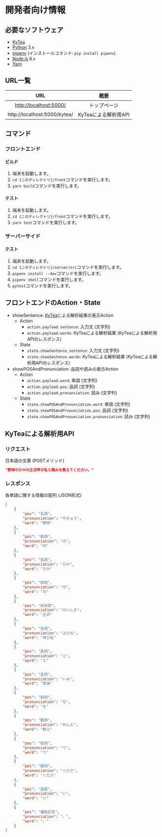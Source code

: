 # 開発者向け情報
## 必要なソフトウェア
* [KyTea](http://www.phontron.com/kytea/index-ja.html)
* [Python](https://www.python.org/) 3.x
* [pipenv](https://docs.pipenv.org/) (インストールコマンド: `pip install pipenv`)
* [Node.js](https://nodejs.org/ja/) 8.x
* [Yarn](https://yarnpkg.com/ja/)

## URL一覧
|URL|概要|
|:--:|:--:|
|[http://localhost:5000/](http://localhost:5000/)|トップページ|
|http://localhost:5000/kytea/|KyTeaによる解析用API|

## コマンド
### フロントエンド
#### ビルド
1. 端末を起動します。
1. `cd {このディレクトリ}/front`コマンドを実行します。
1. `yarn build`コマンドを実行します。

#### テスト
1. 端末を起動します。
1. `cd {このディレクトリ}/front`コマンドを実行します。
1. `yarn test`コマンドを実行します。

### サーバーサイド
#### テスト
1. 端末を起動します。
1. `cd {このディレクトリ}/server/src`コマンドを実行します。
1. `pipenv install --dev`コマンドを実行します。
1. `pipenv shell`コマンドを実行します。
1. `pytest`コマンドを実行します。

## フロントエンドのAction・State
* showSentence: [KyTea](http://www.phontron.com/kytea/index-ja.html)による解析結果の表示Action
    * Action
        * `action.payload.sentence`: 入力文 (文字列)
        * `action.payload.words`: KyTeaによる解析結果 (KyTeaによる解析用APIのレスポンス)
    * State
        * `state.showSentence.sentence`: 入力文 (文字列)
        * `state.showSentence.words`: KyTeaによる解析結果 (KyTeaによる解析用APIのレスポンス)
* showPOSAndPronunciation: 品詞や読みの表示Action
    * Action
        * `action.payload.word`: 単語 (文字列)
        * `action.payload.pos`: 品詞 (文字列)
        * `action.payload.pronunciation`:  読み (文字列)
    * State
        * `state.showPOSAndPronunciation.word`: 単語 (文字列)
        * `state.showPOSAndPronunciation.pos`: 品詞 (文字列)
        * `state.showPOSAndPronunciation.pronunciation`:  読み (文字列)

## KyTeaによる解析用API
### リクエスト
日本語の文章 (POSTメソッド)

```json
"野球のＤＨの正式呼び名と読みを教えてください。"
```
### レスポンス
各単語に関する情報の配列 (JSON形式)

```json
[
    {
        "pos": "名詞",
        "pronunciation": "やきゅう",
        "word": "野球"
    },
    {
        "pos": "助詞",
        "pronunciation": "の",
        "word": "の"
    },
    {
        "pos": "名詞",
        "pronunciation": "ＤＨ",
        "word": "ＤＨ"
    },
    {
        "pos": "助詞",
        "pronunciation": "の",
        "word": "の"
    },
    {
        "pos": "形状詞",
        "pronunciation": "せいしき",
        "word": "正式"
    },
    {
        "pos": "名詞",
        "pronunciation": "よびな",
        "word": "呼び名"
    },
    {
        "pos": "助詞",
        "pronunciation": "と",
        "word": "と"
    },
    {
        "pos": "名詞",
        "pronunciation": "いみ",
        "word": "意味"
    },
    {
        "pos": "助詞",
        "pronunciation": "を",
        "word": "を"
    },
    {
        "pos": "動詞",
        "pronunciation": "おしえ",
        "word": "教え"
    },
    {
        "pos": "助詞",
        "pronunciation": "て",
        "word": "て"
    },
    {
        "pos": "動詞",
        "pronunciation": "くださ",
        "word": "くださ"
    },
    {
        "pos": "語尾",
        "pronunciation": "い",
        "word": "い"
    },
    {
        "pos": "補助記号",
        "pronunciation": "。",
        "word": "。"
    }
]
```
